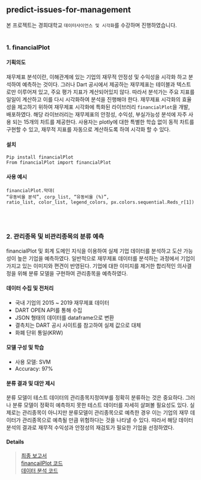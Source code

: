 ## predict-issues-for-management

본 프로젝트는 경희대학교 `데이터사이언스 및 시각화`를 수강하며 진행하였습니다.<br><br>

### 1. financialPlot

#### 기획의도

재무제표 분석이란, 이해관계에 있는 기업의 재무적 안정성 및 수익성을 시각화 하고 분석하여 예측하는 것이다. 그러나 Dart 공시에서 제공하는 재무제표는 테이블과 텍스트로만 이루어져 있고, 주요 평가 지표가 계산되어있지 않다. 따라서 분석가는 주요 지표를 일일이 계산하고 이를 다시 시각화하여 분석을 진행해야 한다. 
재무제표 시각화의 효율성을 제고하기 위하여 재무제표 시각화에 특화된 라이브러리 `financialPlot`을 개발, 배포하였다. 해당 라이브러리는 재무제표의 안정성, 수익성, 부실가능성 분석에 자주 사용 되는 15개의 차트를 제공한다.  사용자는 plotly에 대한 특별한 학습 없이 동적 차트를 구현할 수 있고, 재무적 지표를 자동으로 계산하도록 하여 시각화 할 수 있다.

#### 설치

```
Pip install financialPlot
From financialPlot import financialPlot
```

#### 사용 예시
```
financialPlot.막대(
“유동비율 분석”, corp_list, “유동비율 (%)”, 
ratio_list, color_list, legend_colors, px.colors.sequential.Reds_r[1])
```
<br><br>

### 2. 관리종목 및 비관리종목의 분류 예측

financialPlot 및 회계 도메인 지식을 이용하여 실제 기업 데이터를 분석하고 도산 가능성이 높은 기업을 예측하였다. 일반적으로 재무제표 데이터를 분석하는 과정에서 기업이 가지고 있는 이미지와 편견이 반영된다. 기업에 대한 이미지를 제거한 합리적인 의사결정을 위해 분류 모델을 구현하여 관리종목을 예측하였다.<br>

#### 데이터 수집 및 전처리
- 국내 기업의 2015 ~ 2019 재무제표 데이터
- DART OPEN API를 통해 수집
- JSON 형태의 데이터를 dataframe으로 변환
- 결측치는 DART 공시 사이트를 참고하여 실제 값으로 대체
- 화폐 단위 통일(KRW)

#### 모델 구성 및 학습
- 사용 모델: SVM
- Accuracy: 97%

#### 분류 결과 및 대안 제시
분류 모델이 테스트 데이터의 관리종목지정여부를 정확히 분류하는 것은 중요하다. 그러나 분류 모델이 정확히 예측하지 못한 테스트 데이터를 자세히 살펴볼 필요성도 있다. 실제로는 관리종목이 아니지만 분류모델이 관리종목으로 예측한 경우 이는 기업의 재무 데이터가 관리종목으로 예측될 만큼 위험하다는 것을 나타낼 수 있다. 따라서 해당 데이터 분석의 결과로 재무적 수익성과 안정성의 재검토가 필요한 기업을 선정하였다.


#### Details
> [최종 보고서](https://github.com/GyeongahNa/predict-issuses-for-management/blob/main/report.pdf)<br>
> [financailPlot 코드](https://github.com/GyeongahNa/predict-issuses-for-management/tree/main/financialPlot)<br>
> [데이터 분석 코드](https://github.com/GyeongahNa/predict-issuses-for-management/blob/main/codes.ipynb)<br>





